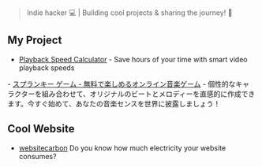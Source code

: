 >Indie hacker 💻 | Building cool projects & sharing the journey! 🚀

## My Project

- [Playback Speed Calculator](https://playbackspeedcalculator.online/) - Save hours of your time with smart video playback speeds

​- [スプランキー ゲーム - 無料で楽しめるオンライン音楽ゲーム](https://sprunkigamebox.online) - 個性的なキャラクターを組み合わせて、オリジナルのビートとメロディーを直感的に作成できます。今すぐ始めて、あなたの音楽センスを世界に披露しましょう！

## Cool Website

- [websitecarbon](https://www.websitecarbon.com/website/sprunkigamebox-online/) Do you know how much electricity your website consumes?

